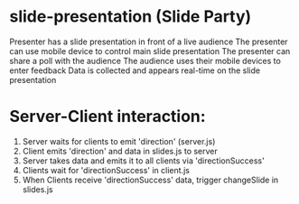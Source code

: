 slide-presentation (Slide Party)
==================
Presenter has a slide presentation in front of a live audience
The presenter can use mobile device to control main slide presentation
The presenter can share a poll with the audience
The audience uses their mobile devices to enter feedback
Data is collected and appears real-time on the slide presentation

Server-Client interaction:
==================
1. Server waits for clients to emit 'direction' (server.js)
2. Client emits 'direction' and data in slides.js to server
3. Server takes data and emits it to all clients via 'directionSuccess'
4. Clients wait for 'directionSuccess' in client.js
5. When Clients receive 'directionSuccess' data, trigger changeSlide in slides.js



